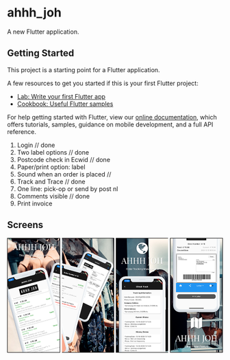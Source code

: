 # ahhh_joh

A new Flutter application.

## Getting Started

This project is a starting point for a Flutter application.

A few resources to get you started if this is your first Flutter project:

- [Lab: Write your first Flutter app](https://flutter.dev/docs/get-started/codelab)
- [Cookbook: Useful Flutter samples](https://flutter.dev/docs/cookbook)

For help getting started with Flutter, view our
[online documentation](https://flutter.dev/docs), which offers tutorials,
samples, guidance on mobile development, and a full API reference.

1. Login // done
2. Two label options // done
3. Postcode check in Ecwid // done
4. Paper/print option: label
5. Sound  when an order is placed //
6. Track and Trace // done
7. One line: pick-op or send by post nl
8. Comments visible // done
9. Print invoice

## Screens
![screen](https://github.com/BlackGold-1989/AHHH-JOH/blob/main/screens/screenshot_m.png)
